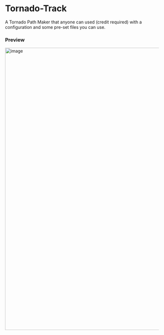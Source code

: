 # Tornado-Track
A Tornado Path Maker that anyone can used (credit required) with a configuration and some pre-set files you can use.

<h3>Preview</h3>
<img src="<img width="1919" height="926" alt="image" src="https://pbs.twimg.com/media/Gxnu7T-X0AAkkWe?format=jpg&name=large" />
